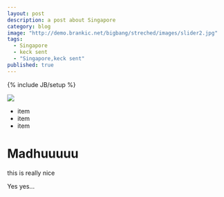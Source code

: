 ```yaml
---
layout: post
description: a post about Singapore
category: blog
image: "http://demo.brankic.net/bigbang/streched/images/slider2.jpg"
tags: 
  - Singapore
  - keck sent
  - "Singapore,keck sent"
published: true
---
```



{% include JB/setup %}

![](/_posts/blog/sample_pic.jpg)

- item
- item
- item

#  Madhuuuuu

this is really nice

Yes yes...